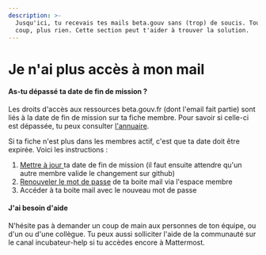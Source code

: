 ```yaml
---
description: >-
  Jusqu'ici, tu recevais tes mails beta.gouv sans (trop) de soucis. Tout d'un
  coup, plus rien. Cette section peut t'aider à trouver la solution.
---
```


# Je n'ai plus accès à mon mail

#### As-tu dépassé ta date de fin de mission ?

Les droits d'accès aux ressources beta.gouv.fr (dont l'email fait partie) sont liés à la date de fin de mission sur ta fiche membre. Pour savoir si celle-ci est dépassée, tu peux consulter [l'annuaire](https://beta.gouv.fr/communaute/annuaire).

Si ta fiche n'est plus dans les membres actif, c'est que ta date doit être expirée. Voici les instructions :

1. [Mettre à jour ](https://doc.incubateur.net/communaute/travailler-a-beta-gouv/jutilise-les-outils-de-la-communaute/outils/mise-a-jour-de-mes-informations)ta date de fin de mission (il faut ensuite attendre qu'un autre membre valide le changement sur github)
2. [Renouveler le mot de passe](definir-ou-renouveler-mon-mot-de-passe-beta.gouv.fr.md) de ta boite mail via l'espace membre
3. Accéder à ta boite mail avec le nouveau mot de passe

#### J'ai besoin d'aide

N'hésite pas à demander un coup de main aux personnes de ton équipe, ou d'un ou d'une collègue. Tu peux aussi solliciter l'aide de la communauté sur le canal incubateur-help si tu accèdes encore à Mattermost.
